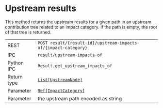 # Upstream results

This method returns the upstream results for a given path in an upstream contribution tree related to an impact category. If the path is empty, the root of that tree is returned.

|             |                                                                                           |
|-------------|-------------------------------------------------------------------------------------------|
| REST        | `POST result/{result-id}/upstream-impacts-of/{impact-category}`                           |
| IPC         | `result/upstream-impacts-of`                                                              |
| Python IPC  | `Result.get_upstream_impacts_of`                                                          |
| Return type | [`List[UpstreamNode]`](http://greendelta.github.io/olca-schema/classes/UpstreamNode.html) |
| Parameter   | [`Ref[ImpactCategory]`](http://greendelta.github.io/olca-schema/classes/Ref.html)         |
| Parameter   | the upstream path encoded as string                                                       |
